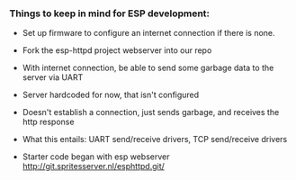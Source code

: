 ### Things to keep in mind for ESP development: 
* Set up firmware to configure an internet connection if there is none.
* Fork the esp-httpd project webserver into our repo
* With internet connection, be able to send some garbage data to the server via UART
* Server hardcoded for now, that isn't configured
* Doesn't establish a connection, just sends garbage, and receives the http response

* What this entails: UART send/receive drivers, TCP send/receive drivers

* Starter code began with esp webserver http://git.spritesserver.nl/esphttpd.git/

